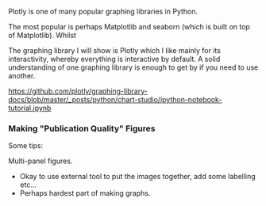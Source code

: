 
Plotly is one of many popular graphing libraries in Python. 

The most popular is perhaps Matplotlib and seaborn (which is built on top of Matplotlib). Whilst 



The graphing library I will show is Plotly which I like mainly for its interactivity, whereby everything is interactive by default. A solid understanding of one graphing library is enough to get by if you need to use another. 


https://github.com/plotly/graphing-library-docs/blob/master/_posts/python/chart-studio/ipython-notebook-tutorial.ipynb 




### Making "Publication Quality" Figures

Some tips:


Multi-panel figures. 
- Okay to use external tool to put the images together, add some labelling etc... 
- Perhaps hardest part of making graphs. 

